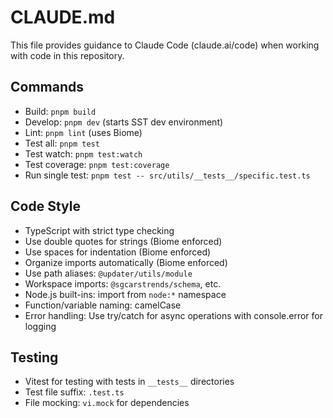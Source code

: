 # CLAUDE.md

This file provides guidance to Claude Code (claude.ai/code) when working with code in this repository.

## Commands

- Build: `pnpm build`
- Develop: `pnpm dev` (starts SST dev environment)
- Lint: `pnpm lint` (uses Biome)
- Test all: `pnpm test`
- Test watch: `pnpm test:watch` 
- Test coverage: `pnpm test:coverage`
- Run single test: `pnpm test -- src/utils/__tests__/specific.test.ts`

## Code Style

- TypeScript with strict type checking
- Use double quotes for strings (Biome enforced)
- Use spaces for indentation (Biome enforced)
- Organize imports automatically (Biome enforced)
- Use path aliases: `@updater/utils/module`
- Workspace imports: `@sgcarstrends/schema`, etc.
- Node.js built-ins: import from `node:*` namespace
- Function/variable naming: camelCase
- Error handling: Use try/catch for async operations with console.error for logging

## Testing

- Vitest for testing with tests in `__tests__` directories
- Test file suffix: `.test.ts`
- File mocking: `vi.mock` for dependencies